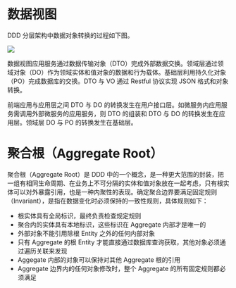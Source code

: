 # 数据视图

DDD 分层架构中数据对象转换的过程如下图。

![](https://i.postimg.cc/bvY8dgSZ/image.png)

数据视图应用服务通过数据传输对象（DTO）完成外部数据交换。领域层通过领域对象（DO）作为领域实体和值对象的数据和行为载体。基础层利用持久化对象（PO）完成数据库的交换。DTO 与 VO 通过 Restful 协议实现 JSON 格式和对象转换。

前端应用与应用层之间 DTO 与 DO 的转换发生在用户接口层。如微服务内应用服务需调用外部微服务的应用服务，则 DTO 的组装和 DTO 与 DO 的转换发生在应用层。领域层 DO 与 PO 的转换发生在基础层。

# 聚合根（Aggregate Root）

聚合根（Aggregate Root）是 DDD 中的一个概念，是一种更大范围的封装，把一组有相同生命周期、在业务上不可分隔的实体和值对象放在一起考虑，只有根实体可以对外暴露引用，也是一种内聚性的表现。确定聚合边界要满足固定规则（Invariant），是指在数据变化时必须保持的一致性规则，具体规则如下：

- 根实体具有全局标识，最终负责检查规定规则
- 聚合内的实体具有本地标识，这些标识在 Aggregate 内部才是唯一的
- 外部对象不能引用除根 Entity 之外的任何内部对象
- 只有 Aggregate 的根 Entity 才能直接通过数据库查询获取，其他对象必须通过遍历关联来发现
- Aggegate 内部的对象可以保持对其他 Aggregate 根的引用
- Aggregate 边界内的任何对象修改时，整个 Aggregate 的所有固定规则都必须满足
